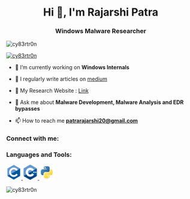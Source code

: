 <h1 align="center">Hi 👋, I'm Rajarshi Patra</h1>
<h3 align="center">Windows Malware Researcher</h3>

<p align="left"> <img src="https://komarev.com/ghpvc/?username=cy83rtr0n&label=Profile%20views&color=0e75b6&style=flat" alt="cy83rtr0n" /> </p>

<p align="left"> <a href="https://github.com/ryo-ma/github-profile-trophy"><img src="https://github-profile-trophy.vercel.app/?username=cy83rtr0n" alt="cy83rtr0n" /></a> </p>

- 🔭 I’m currently working on **Windows Internals**

- 📝 I regularly write articles on [medium](https://medium.com/@patrarajarshi20)

- 🔬 My Research Website : [Link](https://cy83rtr0n.notion.site/Cy8rtr0n-s-Blog-1cdbfdcc97cf80149126e9ec2633a081)

- 💬 Ask me about **Malware Development, Malware Analysis and EDR bypasses**

- 📫 How to reach me **patrarajarshi20@gmail.com**

<h3 align="left">Connect with me:</h3>
<p align="left">
</p>

<h3 align="left">Languages and Tools:</h3>
<p align="left"> 
<a href="https://www.cprogramming.com/" target="_blank" rel="noreferrer"> 
<img src="https://raw.githubusercontent.com/devicons/devicon/master/icons/c/c-original.svg" alt="c" width="40" height="40"/> 
</a> 
<a href="https://www.w3schools.com/cpp/" target="_blank" rel="noreferrer"> 
<img src="https://raw.githubusercontent.com/devicons/devicon/master/icons/cplusplus/cplusplus-original.svg" alt="cplusplus" width="40" height="40"/> 
</a> 
<a href="https://www.python.org" target="_blank" rel="noreferrer"> 
<img src="https://raw.githubusercontent.com/devicons/devicon/master/icons/python/python-original.svg" alt="python" width="40" height="40"/> 
</a> 
</p>

<p><img align="center" src="https://github-readme-stats.vercel.app/api/top-langs?username=cy83rtr0n&show_icons=true&locale=en&layout=compact" alt="cy83rtr0n" /></p>
